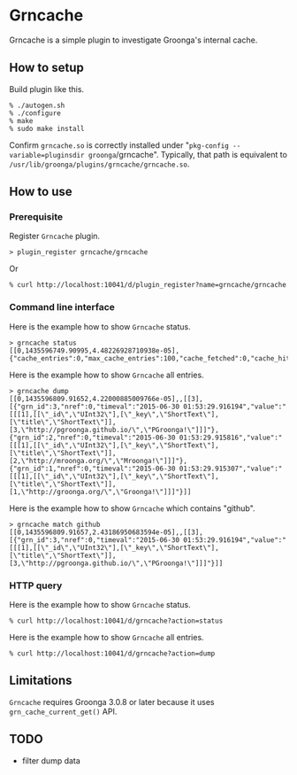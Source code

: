 # Grncache

Grncache is a simple plugin to investigate Groonga's internal cache.

## How to setup

Build plugin like this.

```
% ./autogen.sh
% ./configure
% make
% sudo make install
```

Confirm `grncache.so` is correctly installed under "`pkg-config --variable=pluginsdir groonga`/grncache". Typically, that path is equivalent to `/usr/lib/groonga/plugins/grncache/grncache.so`.

## How to use

### Prerequisite

Register `Grncache` plugin.

```
> plugin_register grncache/grncache
```

Or

```
% curl http://localhost:10041/d/plugin_register?name=grncache/grncache
```

### Command line interface

Here is the example how to show `Grncache` status.

```
> grncache status
[[0,1435596749.90995,4.48226928710938e-05],{"cache_entries":0,"max_cache_entries":100,"cache_fetched":0,"cache_hit":0,"cache_hit_rate":0.0}]
```

Here is the example how to show `Grncache` all entries.

```
> grncache dump
[[0,1435596809.91652,4.22000885009766e-05],,[[3],[{"grn_id":3,"nref":0,"timeval":"2015-06-30 01:53:29.916194","value":"[[[1],[[\"_id\",\"UInt32\"],[\"_key\",\"ShortText\"],[\"title\",\"ShortText\"]],[3,\"http://pgroonga.github.io/\",\"PGroonga!\"]]]"},{"grn_id":2,"nref":0,"timeval":"2015-06-30 01:53:29.915816","value":"[[[1],[[\"_id\",\"UInt32\"],[\"_key\",\"ShortText\"],[\"title\",\"ShortText\"]],[2,\"http://mroonga.org/\",\"Mroonga!\"]]]"},{"grn_id":1,"nref":0,"timeval":"2015-06-30 01:53:29.915307","value":"[[[1],[[\"_id\",\"UInt32\"],[\"_key\",\"ShortText\"],[\"title\",\"ShortText\"]],[1,\"http://groonga.org/\",\"Groonga!\"]]]"}]]
```

Here is the example how to show `Grncache` which contains "github".

```
> grncache match github
[[0,1435596809.91657,2.43186950683594e-05],,[[3],[{"grn_id":3,"nref":0,"timeval":"2015-06-30 01:53:29.916194","value":"[[[1],[[\"_id\",\"UInt32\"],[\"_key\",\"ShortText\"],[\"title\",\"ShortText\"]],[3,\"http://pgroonga.github.io/\",\"PGroonga!\"]]]"}]]
```

### HTTP query

Here is the example how to show `Grncache` status.

```
% curl http://localhost:10041/d/grncache?action=status
```

Here is the example how to show `Grncache` all entries.

```
% curl http://localhost:10041/d/grncache?action=dump
```

## Limitations

`Grncache` requires Groonga 3.0.8 or later because it uses `grn_cache_current_get()` API.

## TODO

* filter dump data
